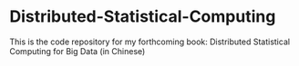 # Distributed-Statistical-Computing
This is the code repository for my forthcoming book: Distributed Statistical Computing for Big Data (in Chinese)
